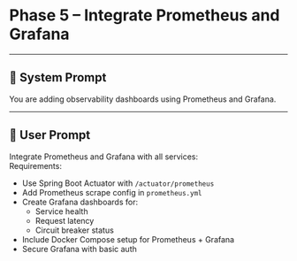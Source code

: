 # Phase 5 – Integrate Prometheus and Grafana

---

## 🧠 System Prompt

You are adding observability dashboards using Prometheus and Grafana.

---

## 💬 User Prompt

Integrate Prometheus and Grafana with all services:  
Requirements:
- Use Spring Boot Actuator with `/actuator/prometheus`
- Add Prometheus scrape config in `prometheus.yml`
- Create Grafana dashboards for:
  - Service health
  - Request latency
  - Circuit breaker status
- Include Docker Compose setup for Prometheus + Grafana
- Secure Grafana with basic auth